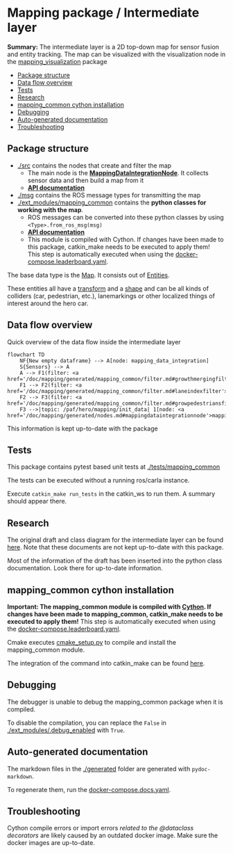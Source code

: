 # Mapping package / Intermediate layer

**Summary:** The intermediate layer is a 2D top-down map for sensor fusion and entity tracking.
The map can be visualized with the visualization node in the [mapping_visualization](/code/mapping_visualization/) package

- [Package structure](#package-structure)
- [Data flow overview](#data-flow-overview)
- [Tests](#tests)
- [Research](#research)
- [mapping\_common cython installation](#mapping_common-cython-installation)
- [Debugging](#debugging)
- [Auto-generated documentation](#auto-generated-documentation)
- [Troubleshooting](#troubleshooting)

## Package structure

- [./src](/code/mapping/src/) contains the nodes that create and filter the map
  - The main node is the [**MappingDataIntegrationNode**](/doc/mapping/generated/nodes.md#mappingdataintegrationnode). It collects sensor data and then build a map from it
  - **[API documentation](/doc/mapping/generated/nodes.md)**
- [./msg](/code/mapping/msg/) contains the ROS message types for transmitting the map
- [./ext_modules/mapping_common](/code/mapping/ext_modules/mapping_common/) contains the **python classes for working with the map**.
  - ROS messages can be converted into these python classes by using `<Type>.from_ros_msg(msg)`
  - **[API documentation](/doc/mapping/generated/mapping_common/index.md)**
  - This module is compiled with Cython. If changes have been made to this package, catkin_make needs to be executed to apply them! \
    This step is automatically executed when using the [docker-compose.leaderboard.yaml](/build/docker-compose.leaderboard.yaml).

The base data type is the [Map](/doc/mapping/generated/mapping_common/map.md#map). It consists out of [Entities](/doc/mapping/generated/mapping_common/entity.md#entity).

These entities all have a [transform](/doc/mapping/generated/mapping_common/transform.md#transform2d) and a [shape](/doc/mapping/generated/mapping_common/shape.md#shape2d) and can be all kinds of colliders (car, pedestrian, etc.), lanemarkings or other localized things of interest around the hero car.

## Data flow overview

Quick overview of the data flow inside the intermediate layer

```mermaid
flowchart TD
    NF{New empty dataframe} --> A[node: mapping_data_integration]
    S{Sensors} --> A
    A --> F1(filter: <a href='/doc/mapping/generated/mapping_common/filter.md#growthmergingfilter'>GrowthMergingFilter</a>)
    F1 --> F2(filter: <a href='/doc/mapping/generated/mapping_common/filter.md#laneindexfilter'>LaneIndexFilter</a>)
    F2 --> F3(filter: <a href='/doc/mapping/generated/mapping_common/filter.md#growpedestriansfilter'>GrowPedestriansFilter</a>)
    F3 -->|topic: /paf/hero/mapping/init_data| 1[node: <a href='/doc/mapping/generated/nodes.md#mappingdataintegrationnode'>mapping_visualization</a>]
```

This information is kept up-to-date with the package

## Tests

This package contains pytest based unit tests at [./tests/mapping_common](/code/mapping/tests/mapping_common/)

The tests can be executed without a running ros/carla instance.

Execute `catkin_make run_tests` in the catkin_ws to run them. A summary should appear there.

## Research

The original draft and class diagram for the intermediate layer can be found [here](/doc/research/paf24/intermediate_layer/). Note that these documents are not kept up-to-date with this package.

Most of the information of the draft has been inserted into the python class documentation. Look there for up-to-date information.

## mapping_common cython installation

**Important: The mapping_common module is compiled with [Cython](https://cython.readthedocs.io/en/latest/). If changes have been made to mapping_common, catkin_make needs to be executed to apply them!**
This step is automatically executed when using the [docker-compose.leaderboard.yaml](/build/docker-compose.leaderboard.yaml).

Cmake executes [cmake_setup.py](/code/mapping/ext_modules/cmake_setup.py) to compile and install the mapping_common module.

The integration of the command into catkin_make can be found [here](/code/mapping/CMakeLists.txt#L100).

## Debugging

The debugger is unable to debug the mapping_common package when it is compiled.

To disable the compilation, you can replace the `False` in [./ext_modules/.debug_enabled](/code/mapping/ext_modules/.debug_enabled) with `True`.

## Auto-generated documentation

The markdown files in the [./generated](/doc/mapping/generated/) folder are generated with `pydoc-markdown`.

To regenerate them, run the [docker-compose.docs.yaml](/build/docker-compose.docs.yaml).

## Troubleshooting

Cython compile errors or import errors *related to the @dataclass decorators* are likely caused by an outdated docker image. Make sure the docker images are up-to-date.
